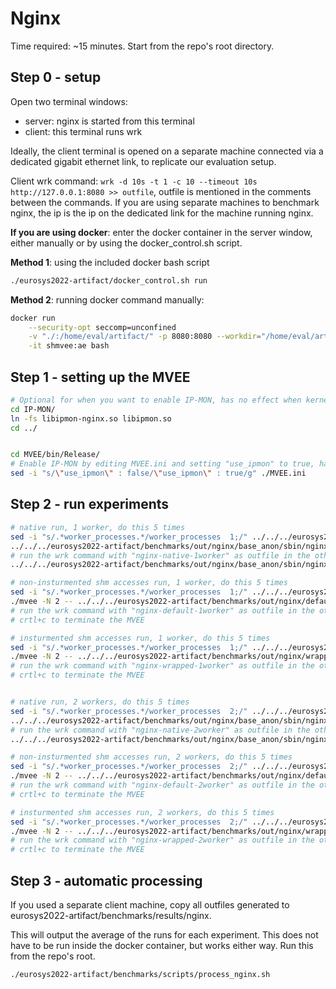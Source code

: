 # Nginx

Time required: ~15 minutes.  Start from the repo's root directory.

## Step 0 - setup

Open two terminal windows: 
- server: nginx is started from this terminal
- client: this terminal runs wrk

Ideally, the client terminal is opened on a separate machine connected via a dedicated gigabit ethernet link, to
replicate our evaluation setup.

Client wrk command: `wrk -d 10s -t 1 -c 10 --timeout 10s http://127.0.0.1:8080 >> outfile`, outfile is mentioned in the
comments between the commands. If you are using separate machines to benchmark nginx, the ip is the ip on the dedicated
link for the machine running nginx.

**If you are using docker**: enter the docker container in the server window, either manually or by using the
docker_control.sh script.

**Method 1**: using the included docker bash script

```bash
./eurosys2022-artifact/docker_control.sh run
```

**Method 2**: running docker command manually:

```bash
docker run                                                                     \
    --security-opt seccomp=unconfined                                          \
    -v "./:/home/eval/artifact/" -p 8080:8080 --workdir="/home/eval/artifact/" \
    -it shmvee:ae bash
```

## Step 1 - setting up the MVEE

```bash
# Optional for when you want to enable IP-MON, has no effect when kernel is not IP-MON enabled.
cd IP-MON/
ln -fs libipmon-nginx.so libipmon.so
cd ../


cd MVEE/bin/Release/
# Enable IP-MON by editing MVEE.ini and setting "use_ipmon" to true, has no effect when kernel is not IP-MON enabled.
sed -i "s/\"use_ipmon\" : false/\"use_ipmon\" : true/g" ./MVEE.ini
```

## Step 2 - run experiments

```bash
# native run, 1 worker, do this 5 times
sed -i "s/.*worker_processes.*/worker_processes  1;/" ../../../eurosys2022-artifact/benchmarks/nginx/conf/nginx.conf
../../../eurosys2022-artifact/benchmarks/out/nginx/base_anon/sbin/nginx
# run the wrk command with "nginx-native-1worker" as outfile in the other terminal and wait for the results
../../../eurosys2022-artifact/benchmarks/out/nginx/base_anon/sbin/nginx -s stop

# non-insturmented shm accesses run, 1 worker, do this 5 times
sed -i "s/.*worker_processes.*/worker_processes  1;/" ../../../eurosys2022-artifact/benchmarks/nginx/conf/nginx.conf
./mvee -N 2 -- ../../../eurosys2022-artifact/benchmarks/out/nginx/default_anon/sbin/nginx
# run the wrk command with "nginx-default-1worker" as outfile in the other terminal and wait for the results
# crtl+c to terminate the MVEE

# insturmented shm accesses run, 1 worker, do this 5 times
sed -i "s/.*worker_processes.*/worker_processes  1;/" ../../../eurosys2022-artifact/benchmarks/nginx/conf/nginx.conf
./mvee -N 2 -- ../../../eurosys2022-artifact/benchmarks/out/nginx/wrapped_anon/sbin/nginx
# run the wrk command with "nginx-wrapped-1worker" as outfile in the other terminal and wait for the results
# crtl+c to terminate the MVEE


# native run, 2 workers, do this 5 times
sed -i "s/.*worker_processes.*/worker_processes  2;/" ../../../eurosys2022-artifact/benchmarks/nginx/conf/nginx.conf
../../../eurosys2022-artifact/benchmarks/out/nginx/base_anon/sbin/nginx
# run the wrk command with "nginx-native-2worker" as outfile in the other terminal and wait for the results
../../../eurosys2022-artifact/benchmarks/out/nginx/base_anon/sbin/nginx -s stop

# non-insturmented shm accesses run, 2 workers, do this 5 times
sed -i "s/.*worker_processes.*/worker_processes  2;/" ../../../eurosys2022-artifact/benchmarks/nginx/conf/nginx.conf
./mvee -N 2 -- ../../../eurosys2022-artifact/benchmarks/out/nginx/default_anon/sbin/nginx
# run the wrk command with "nginx-default-2worker" as outfile in the other terminal and wait for the results
# crtl+c to terminate the MVEE

# insturmented shm accesses run, 2 workers, do this 5 times
sed -i "s/.*worker_processes.*/worker_processes  2;/" ../../../eurosys2022-artifact/benchmarks/nginx/conf/nginx.conf
./mvee -N 2 -- ../../../eurosys2022-artifact/benchmarks/out/nginx/wrapped_anon/sbin/nginx
# run the wrk command with "nginx-wrapped-2worker" as outfile in the other terminal and wait for the results
# crtl+c to terminate the MVEE
```

## Step 3 - automatic processing

If you used a separate client machine, copy all outfiles generated to eurosys2022-artifact/benchmarks/results/nginx.

This will output the average of the runs for each experiment. This does not have to be run inside the docker container,
but works either way. Run this from the repo's root.

```bash
./eurosys2022-artifact/benchmarks/scripts/process_nginx.sh
```